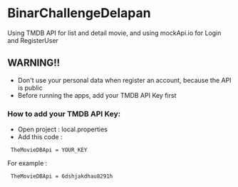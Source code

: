 # BinarChallengeDelapan
Using TMDB API for list and detail movie, and using mockApi.io for Login and RegisterUser

## WARNING!!
- Don't use your personal data when register an account, because the API is public
- Before running the apps, add your TMDB API Key first

### How to add your TMDB API Key:
- Open project : local.properties
- Add this code : 
```
 TheMovieDBApi = YOUR_KEY
```
For example :  
```
 TheMovieDBApi = 6dshjakdhau8291h
```
